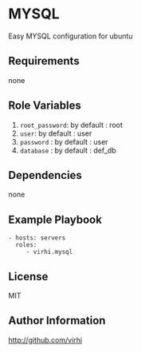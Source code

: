 MYSQL
=========

Easy MYSQL configuration for ubuntu

Requirements
------------

none

Role Variables
--------------

1. `root_password`: by default : root
1. `user`: by default : user
1. `password` : by default : user
1. `database` : by default : def_db

Dependencies
------------

none

Example Playbook
----------------

    - hosts: servers
      roles:
         - virhi.mysql

License
-------

MIT

Author Information
------------------

http://github.com/virhi
